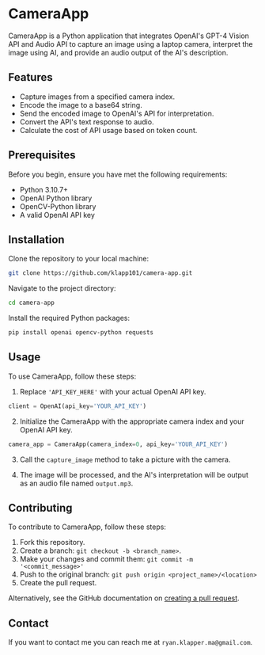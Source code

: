 # CameraApp

CameraApp is a Python application that integrates OpenAI's GPT-4 Vision API and Audio API to capture an image using a laptop camera, interpret the image using AI, and provide an audio output of the AI's description.

## Features

- Capture images from a specified camera index.
- Encode the image to a base64 string.
- Send the encoded image to OpenAI's API for interpretation.
- Convert the API's text response to audio.
- Calculate the cost of API usage based on token count.

## Prerequisites

Before you begin, ensure you have met the following requirements:

- Python 3.10.7+
- OpenAI Python library
- OpenCV-Python library
- A valid OpenAI API key

## Installation

Clone the repository to your local machine:

```sh
git clone https://github.com/klapp101/camera-app.git
```

Navigate to the project directory:

```sh
cd camera-app
```

Install the required Python packages:

```sh
pip install openai opencv-python requests
```

## Usage

To use CameraApp, follow these steps:

1. Replace `'API_KEY_HERE'` with your actual OpenAI API key.

```python
client = OpenAI(api_key='YOUR_API_KEY')
```

2. Initialize the CameraApp with the appropriate camera index and your OpenAI API key.

```python
camera_app = CameraApp(camera_index=0, api_key='YOUR_API_KEY')
```

3. Call the `capture_image` method to take a picture with the camera.

4. The image will be processed, and the AI's interpretation will be output as an audio file named `output.mp3`.

## Contributing

To contribute to CameraApp, follow these steps:

1. Fork this repository.
2. Create a branch: `git checkout -b <branch_name>`.
3. Make your changes and commit them: `git commit -m '<commit_message>'`
4. Push to the original branch: `git push origin <project_name>/<location>`
5. Create the pull request.

Alternatively, see the GitHub documentation on [creating a pull request](https://help.github.com/articles/creating-a-pull-request/).

## Contact

If you want to contact me you can reach me at `ryan.klapper.ma@gmail.com`.
